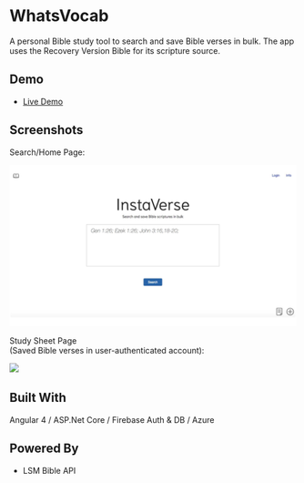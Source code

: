 # WhatsVocab

A personal Bible study tool to search and save Bible verses in bulk. The app uses the Recovery Version Bible for its scripture source.

## Demo

* [Live Demo](https://instaver.se)

## Screenshots

Search/Home Page:

<img src="https://github.com/by12380/InstaVerse/blob/master/screenshots/home.jpg" width="600px"/>

Study Sheet Page  
(Saved Bible verses in user-authenticated account):

<img src="https://github.com/by12380/WhatsVocab/blob/master/screenshots/studybook.jpg" width="600px"/>

## Built With

Angular 4 / ASP.Net Core / Firebase Auth & DB / Azure

## Powered By

* LSM Bible API